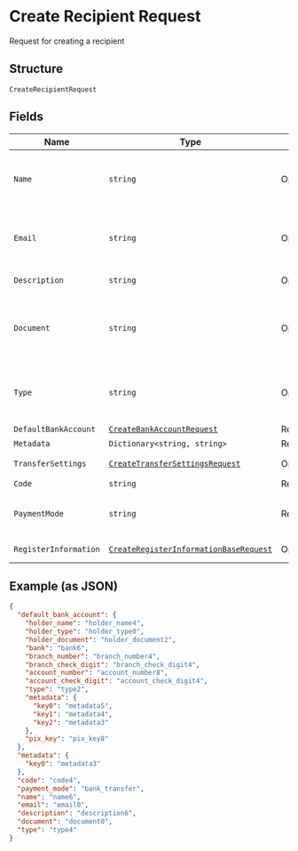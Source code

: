 
# Create Recipient Request

Request for creating a recipient

## Structure

`CreateRecipientRequest`

## Fields

| Name | Type | Tags | Description |
|  --- | --- | --- | --- |
| `Name` | `string` | Optional | Recipient name. Required if the register_information field isn't populated. |
| `Email` | `string` | Optional | Recipient email. Required if the register_information field isn't populated. |
| `Description` | `string` | Optional | Recipient description |
| `Document` | `string` | Optional | Recipient document number. Required if the register_information field isn't populated. |
| `Type` | `string` | Optional | Recipient type. Required if the register_information field isn't populated. |
| `DefaultBankAccount` | [`CreateBankAccountRequest`](../../doc/models/create-bank-account-request.md) | Required | Bank account |
| `Metadata` | `Dictionary<string, string>` | Required | Metadata |
| `TransferSettings` | [`CreateTransferSettingsRequest`](../../doc/models/create-transfer-settings-request.md) | Optional | Receiver Transfer Information |
| `Code` | `string` | Required | Recipient code |
| `PaymentMode` | `string` | Required | Payment mode<br><br>**Default**: `"bank_transfer"` |
| `RegisterInformation` | [`CreateRegisterInformationBaseRequest`](../../doc/models/create-register-information-base-request.md) | Optional | Register Information |

## Example (as JSON)

```json
{
  "default_bank_account": {
    "holder_name": "holder_name4",
    "holder_type": "holder_type0",
    "holder_document": "holder_document2",
    "bank": "bank6",
    "branch_number": "branch_number4",
    "branch_check_digit": "branch_check_digit4",
    "account_number": "account_number8",
    "account_check_digit": "account_check_digit4",
    "type": "type2",
    "metadata": {
      "key0": "metadata5",
      "key1": "metadata4",
      "key2": "metadata3"
    },
    "pix_key": "pix_key8"
  },
  "metadata": {
    "key0": "metadata3"
  },
  "code": "code4",
  "payment_mode": "bank_transfer",
  "name": "name6",
  "email": "email0",
  "description": "description6",
  "document": "document0",
  "type": "type4"
}
```

